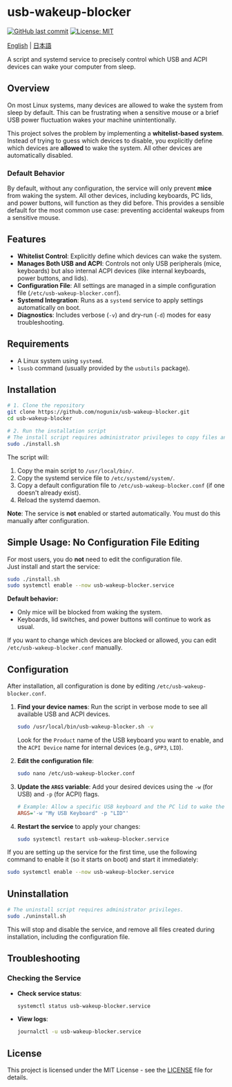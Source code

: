# usb-wakeup-blocker

[![GitHub last commit](https://img.shields.io/github/last-commit/nogunix/usb-wakeup-blocker)](https://github.com/nogunix/usb-wakeup-blocker/commits/main)
[![License: MIT](https://img.shields.io/badge/License-MIT-yellow.svg)](https://github.com/nogunix/usb-wakeup-blocker/blob/main/LICENSE)


[English](./README.md) | [日本語](./README.ja.md)

A script and systemd service to precisely control which USB and ACPI devices can wake your computer from sleep.

## Overview 

On most Linux systems, many devices are allowed to wake the system from sleep by default. This can be frustrating when a sensitive mouse or a brief USB power fluctuation wakes your machine unintentionally.

This project solves the problem by implementing a **whitelist-based system**. Instead of trying to guess which devices to disable, you explicitly define which devices are **allowed** to wake the system. All other devices are automatically disabled.

### Default Behavior

By default, without any configuration, the service will only prevent **mice** from waking the system. All other devices, including keyboards, PC lids, and power buttons, will function as they did before. This provides a sensible default for the most common use case: preventing accidental wakeups from a sensitive mouse.

## Features

- **Whitelist Control**: Explicitly define which devices can wake the system.
- **Manages Both USB and ACPI**: Controls not only USB peripherals (mice, keyboards) but also internal ACPI devices (like internal keyboards, power buttons, and lids).
- **Configuration File**: All settings are managed in a simple configuration file (`/etc/usb-wakeup-blocker.conf`).
- **Systemd Integration**: Runs as a `systemd` service to apply settings automatically on boot.
- **Diagnostics**: Includes verbose (`-v`) and dry-run (`-d`) modes for easy troubleshooting.

## Requirements

- A Linux system using `systemd`.
- `lsusb` command (usually provided by the `usbutils` package).

## Installation

```bash
# 1. Clone the repository
git clone https://github.com/nogunix/usb-wakeup-blocker.git
cd usb-wakeup-blocker

# 2. Run the installation script
# The install script requires administrator privileges to copy files and manage the service.
sudo ./install.sh
```

The script will:
1.  Copy the main script to `/usr/local/bin/`.
2.  Copy the systemd service file to `/etc/systemd/system/`.
3.  Copy a default configuration file to `/etc/usb-wakeup-blocker.conf` (if one doesn't already exist).
4.  Reload the systemd daemon.

**Note**: The service is **not** enabled or started automatically. You must do this manually after configuration.

## Simple Usage: No Configuration File Editing

For most users, you do **not** need to edit the configuration file.  
Just install and start the service:

```bash
sudo ./install.sh
sudo systemctl enable --now usb-wakeup-blocker.service
```

**Default behavior:**  
- Only mice will be blocked from waking the system.
- Keyboards, lid switches, and power buttons will continue to work as usual.

If you want to change which devices are blocked or allowed, you can edit `/etc/usb-wakeup-blocker.conf` manually.

## Configuration

After installation, all configuration is done by editing `/etc/usb-wakeup-blocker.conf`.

1.  **Find your device names**: Run the script in verbose mode to see all available USB and ACPI devices.
    ```bash
    sudo /usr/local/bin/usb-wakeup-blocker.sh -v
    ```
    Look for the `Product` name of the USB keyboard you want to enable, and the `ACPI Device` name for internal devices (e.g., `GPP3`, `LID`).

2.  **Edit the configuration file**:
    ```bash
    sudo nano /etc/usb-wakeup-blocker.conf
    ```

3.  **Update the `ARGS` variable**: Add your desired devices using the `-w` (for USB) and `-p` (for ACPI) flags.
    ```ini
    # Example: Allow a specific USB keyboard and the PC lid to wake the system.
    ARGS='-w "My USB Keyboard" -p "LID"'
    ```

4.  **Restart the service** to apply your changes:
    ```bash
    sudo systemctl restart usb-wakeup-blocker.service
    ```

If you are setting up the service for the first time, use the following command to enable it (so it starts on boot) and start it immediately:
```bash
sudo systemctl enable --now usb-wakeup-blocker.service
```


## Uninstallation

```bash
# The uninstall script requires administrator privileges.
sudo ./uninstall.sh
```

This will stop and disable the service, and remove all files created during installation, including the configuration file.

## Troubleshooting

### Checking the Service

*   **Check service status**:
    ```bash
    systemctl status usb-wakeup-blocker.service
    ```
*   **View logs**:
    ```bash
    journalctl -u usb-wakeup-blocker.service
    ```

## License

This project is licensed under the MIT License - see the [LICENSE](LICENSE) file for details.
